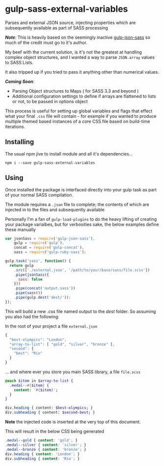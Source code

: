 # gulp-sass-external-variables

Parses and external JSON source, injecting properties which are subsequently available as part of SASS processing

_**Note**_: This is heavily based on the seemingly inactive [gulp-json-sass]( https://github.com/rbalicki2/gulp-json-sass) so much of the credit must go to it's author.

My beef with the current solution, is it's not the greatest at handling complex object structures, and I wanted a way to parse ```JSON.array``` values to SASS Lists.

It also tripped up if you tried to pass it anything other than numerical values.

**_Coming Soon_**:
 - Parsing Object structures to Maps ( for SASS 3.3 and beyond )
 - Additional configuration settings to define if arrays are flattened to lists or not, to be passed in options object

This process is useful for setting up global variables and flags that effect what your final ```.css``` file will contain - for example if you wanted to produce multiple themed based instances of a core CSS file based on build-time iterations.

## Installing

The usual npm jive to install module and all it's dependencies...

```npm i --save gulp-sass-external-variables```

## Using

Once installed the package is interfaced directly into your gulp task as part of your normal SASS compilation.

The module requires a ```.json``` file to complete; the contents of which are injected in to the files and subsequently available

Personally I'm a fan of ```gulp-load-plugins``` to do the heavy lifting of creating your package varialbes, but for verbosities sake, the below examples define these manually

```javascript
var jsonSass = require('gulp-json-sass'),
    gulp = require('gulp'),
    concat = require('gulp-concat'),
    sass = require('gulp-ruby-sass');

gulp.task('sass', function() {
  return gulp
    .src(['./external.json', '/path/to/your/base/sass/file.scss'])
    .pipe(jsonSass({
      sass: false
    }))
    .pipe(concat('output.sass'))
    .pipe(sass())
    .pipe(gulp.dest('dest/'));
});

```
This will build a new _.css_ file named output to the _dest_ folder. So assuming you also had the following:

In the root of your project a file ```external.json```
```javascript
{
  "best-olympics": "London",
  "array-to-list": [ "gold", "silver", "bronze" ],
  "second": {
    "best": "Rio"
  }
}
```
... and where ever you store you main SASS library, a file ```file.scss```

```sass
@each $item in $array-to-list {
  .medal--#{$item} {
    content: '#{$item}';
  }
}

div.heading { content: $best-olympics; }
div.subheading { content: $second-best; }
```
**Note** the injected code is inserted at the very top of this document.

This will result in the below CSS being generated
```css
.medal--gold { content: 'gold'; }
.medal--silver { content: 'silver'; }
.medal--bronze { content: 'bronze'; }
div.heading { content: 'London'; }
div.subheading { content: 'Rio'; }
```
